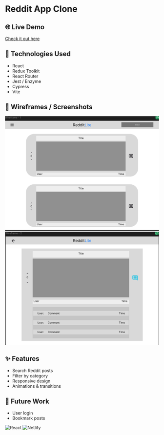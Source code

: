 # Reddit App Clone

## 🌐 Live Demo
[Check it out here](https://redditliteapp.netlify.app)

## 🔧 Technologies Used
- React
- Redux Toolkit
- React Router
- Jest / Enzyme
- Cypress
- Vite

## 📐 Wireframes / Screenshots
![Homepage](./Wireframe/Prev1.png)
![Comments view](./Wireframe/Prev2.png)

## ✨ Features
- Search Reddit posts
- Filter by category
- Responsive design
- Animations & transitions

## 📌 Future Work
- User login
- Bookmark posts

![React](https://img.shields.io/badge/React-17.0.2-blue)
![Netlify](https://img.shields.io/badge/Netlify-Deployed-brightgreen)